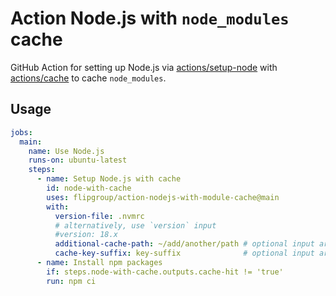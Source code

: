 # Action Node.js with `node_modules` cache

GitHub Action for setting up Node.js via [actions/setup-node](https://github.com/actions/setup-node) with [actions/cache](https://github.com/actions/cache) to cache `node_modules`.

## Usage

```yaml
jobs:
  main:
    name: Use Node.js
    runs-on: ubuntu-latest
    steps:
      - name: Setup Node.js with cache
        id: node-with-cache
        uses: flipgroup/action-nodejs-with-module-cache@main
        with:
          version-file: .nvmrc
          # alternatively, use `version` input
          #version: 18.x
          additional-cache-path: ~/add/another/path # optional input argument
          cache-key-suffix: key-suffix              # optional input argument
      - name: Install npm packages
        if: steps.node-with-cache.outputs.cache-hit != 'true'
        run: npm ci
```
